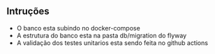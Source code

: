 ## Intruções

- O banco esta subindo no docker-compose
- A estrutura do banco esta na pasta db/migration do flyway
- A validação dos testes unitarios esta sendo feita no github actions



